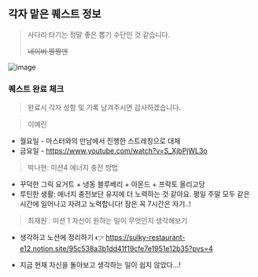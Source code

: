 ## 각자 맡은 퀘스트 정보
> 사다리 타기는 정말 좋은 뽑기 수단인 것 같습니다.
>
> ~~네이버 짱짱맨~~

![image](https://github.com/user-attachments/assets/0e8203d3-f496-414c-9af3-1b1470699cda)


### 퀘스트 완료 체크
> 완료시 각자 성함 및 기록 남겨주시면 감사하겠습니다.

> 이예린
- 월요일 - 마스터와의 만남에서 진행한 스트레칭으로 대체
- 금요일 - https://www.youtube.com/watch?v=S_XjbPjWL3o

> 박나현: 미션4 에너지 충전 방법
- 꾸덕한 그릭 요거트 + 냉동 블루베리 + 아몬드 + 프락토 올리고당
- 루틴한 생활: 에너지 충전보단 유지에 더 노력하는 것 같아요. 평일 주말 모두 같은 시간에 일어나고 자려고 노력합니다! 잠은 꼭 7시간은 자기..!
  
>최재원 : 미션 1 자신이 원하는 일이 무엇인지 생각해보기
- 생각하고 노션에 정리하기
👉 https://sulky-restaurant-e12.notion.site/95c538a3b1dd41f19cfe7e1951e12b35?pvs=4

- 지금 현재 자신을 돌아보고 생각하는 일이 쉽지 않았다...!
